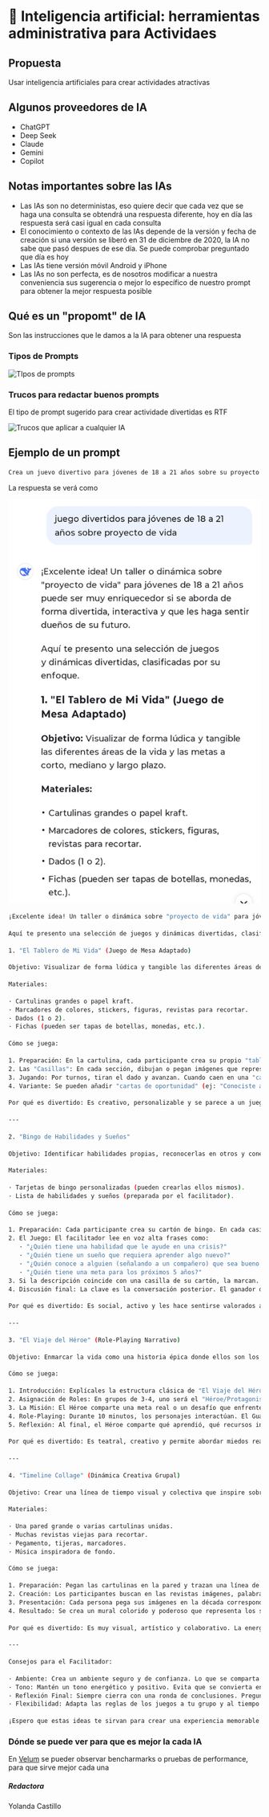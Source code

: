 # 🚀 Inteligencia artificial: herramientas administrativa para Actividaes

## Propuesta

Usar inteligencia artificiales para crear actividades atractivas

## Algunos proveedores de IA

- ChatGPT
- Deep Seek
- Claude
- Gemini
- Copilot


## Notas importantes sobre las IAs

- Las IAs son no deterministas, eso  quiere decir que cada vez que se haga una consulta se obtendrá una respuesta diferente,
hoy en día las respuesta será casi igual en cada consulta
- El conocimiento o contexto de las IAs depende de la versión y fecha de creación si una versión se liberó en  31 de diciembre de 2020, 
la IA no sabe que pasó despues de ese día. Se puede comprobar preguntado que día es hoy
- Las IAs tiene versión móvil Android y iPhone
- Las IAs no son perfecta, es de nosotros modificar a nuestra conveniencia sus sugerencia o mejor lo específico de nuestro prompt para obtener la mejor respuesta posible

## Qué es un "propomt" de IA

Son las instrucciones que le damos a la IA para obtener una respuesta

### Tipos de Prompts

![TIpos de prompts](https://educacion.bilateria.org/wp-content/uploads/2024/06/imagen.png)

### Trucos para redactar buenos prompts

El tipo de prompt sugerido para crear actividade divertidas es RTF

![Trucos que aplicar a cualquier IA](https://pbs.twimg.com/media/F890EDBXIAAbhHM?format=jpg&name=900x900)



## Ejemplo de un prompt

```bash
Crea un juevo divertivo para jóvenes de 18 a 21 años sobre su proyecto de vida
```
La respuesta se verá como

![Ejemplo de una respuesta](img/ias/deep-seek-respuesta.jpeg)

```bash
¡Excelente idea! Un taller o dinámica sobre "proyecto de vida" para jóvenes de 18 a 21 años puede ser muy enriquecedor si se aborda de forma divertida, interactiva y que les haga sentir dueños de su futuro.

Aquí te presento una selección de juegos y dinámicas divertidas, clasificadas por su enfoque.

1. "El Tablero de Mi Vida" (Juego de Mesa Adaptado)

Objetivo: Visualizar de forma lúdica y tangible las diferentes áreas de la vida y las metas a corto, mediano y largo plazo.

Materiales:

· Cartulinas grandes o papel kraft.
· Marcadores de colores, stickers, figuras, revistas para recortar.
· Dados (1 o 2).
· Fichas (pueden ser tapas de botellas, monedas, etc.).

Cómo se juega:

1. Preparación: En la cartulina, cada participante crea su propio "tablero de juego". En lugar de casillas numeradas, dibujan un camino que representa su vida. Dividen el camino en secciones (ej: 18-25 años, 26-35, 36-50, 50+).
2. Las "Casillas": En cada sección, dibujan o pegan imágenes que representen metas en diferentes áreas: Carrera/Estudios (ej: graduarse, primer empleo), Personal (ej: viajar a X lugar, aprender un idioma), Salud (ej: correr una maratón), Relaciones (ej: formar una familia, tener un círculo sólido de amigos).
3. Jugando: Por turnos, tiran el dado y avanzan. Cuando caen en una "casilla-meta", deben compartir con el grupo: "¿Por qué esta meta es importante para mí?" y "¿Qué primer paso pequeño puedo dar este año para acercarme a ella?".
4. Variante: Se pueden añadir "cartas de oportunidad" (ej: "Conociste a una persona inspiradora, avanza 2 casillas") o "cartas de desafío" (ej: "Planes cambiaron, reflexiona y adapta una meta").

Por qué es divertido: Es creativo, personalizable y se parece a un juego de mesa, lo que lo hace familiar y entretenido. Fomenta la reflexión profunda disfrazada de juego.

---

2. "Bingo de Habilidades y Sueños"

Objetivo: Identificar habilidades propias, reconocerlas en otros y conectar cómo pueden ser la clave para lograr sus sueños.

Materiales:

· Tarjetas de bingo personalizadas (pueden crearlas ellos mismos).
· Lista de habilidades y sueños (preparada por el facilitador).

Cómo se juega:

1. Preparación: Cada participante crea su cartón de bingo. En cada casilla, escribe una habilidad que tenga (ej: "soy buen escuchando", "me defiendo con el inglés", "soy persistente", "cocino bien") o un sueño/meta (ej: "vivir en el extranjero", "tener mi propio emprendimiento").
2. El Juego: El facilitador lee en voz alta frases como:
   · "¿Quién tiene una habilidad que le ayude en una crisis?"
   · "¿Quién tiene un sueño que requiera aprender algo nuevo?"
   · "¿Quién conoce a alguien (señalando a un compañero) que sea bueno liderando?"
   · "¿Quién tiene una meta para los próximos 5 años?"
3. Si la descripción coincide con una casilla de su cartón, la marcan. Grita "Bingo!" quien complete una línea o el cartón lleno.
4. Discusión final: La clave es la conversación posterior. El ganador debe compartir ejemplos de sus habilidades y sueños. Preguntar al grupo: "¿Cómo la habilidad X de [nombre] puede ayudarle a lograr el sueño Y?"

Por qué es divertido: Es social, activo y les hace sentirse valorados al reconocer sus talentos y los de sus compañeros.

---

3. "El Viaje del Héroe" (Role-Playing Narrativo)

Objetivo: Enmarcar la vida como una historia épica donde ellos son los protagonistas, identificando desafíos, aliados y su "misión".

Cómo se juega:

1. Introducción: Explícales la estructura clásica de "El Viaje del Héroe" (de Joseph Campbell): un héroe con una vida normal recibe una "llamada a la aventura", enfrenta pruebas, encuentra mentores y aliados, y regresa transformado.
2. Asignación de Roles: En grupos de 3-4, uno será el "Héroe/Protagonista". Los otros serán: El Mentor (da consejos sabios), El Aliado (apoya y ayuda) y El Guardián del Umbral (representa los obstáculos y miedos).
3. La Misión: El Héroe comparte una meta real o un desafío que enfrente (ej: "elegir la carrera correcta", "independizarme").
4. Role-Playing: Durante 10 minutos, los personajes interactúan. El Guardián plantea obstáculos ("¡No tendrás suficiente dinero!", "¡Es muy arriesgado!"). El Aliado y el Mentor ayudan al Héroe a encontrar soluciones y fortalecer su determinación.
5. Reflexión: Al final, el Héroe comparte qué aprendió, qué recursos internos descubrió y cómo se siente respecto a su desafío ahora.

Por qué es divertido: Es teatral, creativo y permite abordar miedos reales de una manera metafórica y menos intimidante. La colaboración es clave.

---

4. "Timeline Collage" (Dinámica Creativa Grupal)

Objetivo: Crear una línea de tiempo visual y colectiva que inspire sobre las infinitas posibilidades del futuro.

Materiales:

· Una pared grande o varias cartulinas unidas.
· Muchas revistas viejas para recortar.
· Pegamento, tijeras, marcadores.
· Música inspiradora de fondo.

Cómo se juega:

1. Preparación: Pegan las cartulinas en la pared y trazan una línea de tiempo gigante con décadas (2020s, 2030s, 2040s, etc.).
2. Creación: Los participantes buscan en las revistas imágenes, palabras o frases que representen cómo se imaginan su futuro en esas décadas. No solo cosas materiales, sino sensaciones, logros, viajes, familia, contribuciones a la sociedad.
3. Presentación: Cada persona pega sus imágenes en la década correspondiente y explica brevemente al grupo qué eligió y por qué. Por ejemplo: "Puse esta imagen de alguien dando un discurso en los 2030 porque para entonces me veo como un experto en mi campo, compartiendo lo que sé."
4. Resultado: Se crea un mural colorido y poderoso que representa los sueños colectivos del grupo.

Por qué es divertido: Es muy visual, artístico y colaborativo. La energía de crear algo juntos es motivadora y ver las aspiraciones de otros amplía su propia perspectiva.

---

Consejos para el Facilitador:

· Ambiente: Crea un ambiente seguro y de confianza. Lo que se comparta debe ser respetado.
· Tono: Mantén un tono energético y positivo. Evita que se convierta en una clase o una terapia.
· Reflexión Final: Siempre cierra con una ronda de conclusiones. Pregunta: "¿Qué se llevan de hoy?", "¿Cuál fue la idea más sorprendente que tuvieron?" o "¿Qué acción pequeña harán esta semana?".
· Flexibilidad: Adapta las reglas de los juegos a tu grupo y al tiempo disponible.

¡Espero que estas ideas te sirvan para crear una experiencia memorable y muy útil para esos jóvenes!
```

### Dónde se puede ver para que es mejor la  cada IA

En [Velum](https://www.vellum.ai/llm-leaderboard) se pueder observar bencharmarks o pruebas de performance, para que sirve mejor cada una


##### Redactora

Yolanda Castillo